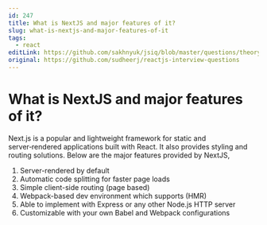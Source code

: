 ```yaml
---
id: 247
title: What is NextJS and major features of it?
slug: what-is-nextjs-and-major-features-of-it
tags:
  - react
editLink: https://github.com/sakhnyuk/jsiq/blob/master/questions/theory/react/247.md
original: https://github.com/sudheerj/reactjs-interview-questions
---
```


# What is NextJS and major features of it?

Next.js is a popular and lightweight framework for static and server‑rendered applications built with React. It also provides styling and routing solutions. Below are the major features provided by NextJS,

1. Server-rendered by default
2. Automatic code splitting for faster page loads
3. Simple client-side routing (page based)
4. Webpack-based dev environment which supports (HMR)
5. Able to implement with Express or any other Node.js HTTP server
6. Customizable with your own Babel and Webpack configurations